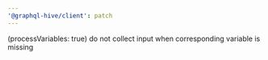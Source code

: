 ```yaml
---
'@graphql-hive/client': patch
---
```


(processVariables: true) do not collect input when corresponding variable is missing
